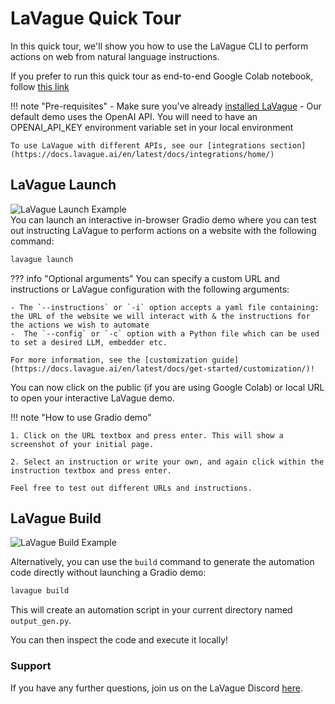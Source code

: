 # LaVague Quick Tour

In this quick tour, we'll show you how to use the LaVague CLI to perform actions on web from natural language instructions.

If you prefer to run this quick tour as end-to-end Google Colab notebook, follow [this link](https://colab.research.google.com/github/lavague-ai/lavague/blob/main/docs/docs/get-started/quick-tour-notebook/quick-tour.ipynb)

!!! note "Pre-requisites"
    - Make sure you've already [installed LaVague](https://docs.lavague.ai/en/latest/docs/get-started/setting-up-la-vague/)
    - Our default demo uses the OpenAI API. You will need to have an OPENAI_API_KEY environment variable set in your local environment

    To use LaVague with different APIs, see our [integrations section](https://docs.lavague.ai/en/latest/docs/integrations/home/)

## LaVague Launch
<div>
    <img src="https://raw.githubusercontent.com/lavague-ai/lavague/main/docs/assets/lavague_launch_hn.gif" alt="LaVague Launch Example">
</div>
You can launch an interactive in-browser Gradio demo where you can test out instructing LaVague to perform actions on a website with the following command:

```bash
lavague launch
```

??? info "Optional arguments"
    You can specify a custom URL and instructions or LaVague configuration with the following arguments:

    - The `--instructions` or `-i` option accepts a yaml file containing: the URL of the website we will interact with & the instructions for the actions we wish to automate
    -  The `--config` or `-c` option with a Python file which can be used to set a desired LLM, embedder etc.

    For more information, see the [customization guide](https://docs.lavague.ai/en/latest/docs/get-started/customization/)!

You can now click on the public (if you are using Google Colab) or local URL to open your interactive LaVague demo.

!!! note "How to use Gradio demo"

    1. Click on the URL textbox and press enter. This will show a screenshot of your initial page.

    2. Select an instruction or write your own, and again click within the instruction textbox and press enter.

    Feel free to test out different URLs and instructions.



## LaVague Build
<div>
    <img src="https://raw.githubusercontent.com/lavague-ai/lavague/main/docs/assets/lavague_build_hn.gif" alt="LaVague Build Example">
</div>

Alternatively, you can use the `build` command to generate the automation code directly without launching a Gradio demo:

```bash
lavague build
```

This will create an automation script in your current directory named `output_gen.py`.

You can then inspect the code and execute it locally!

### Support

If you have any further questions, join us on the LaVague Discord [here](https://discord.com/invite/SDxn9KpqX9).